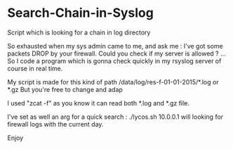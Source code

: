 # Search-Chain-in-Syslog
Script which is looking for a chain in log directory

So exhausted when my sys admin came to me, and ask me : I've got some packets DROP by your firewall. Could you check if my server is allowed ?
... So I code a program which is gonna check quickly in my rsyslog server of course in real time. 

My script is made for this kind of path /data/log/res-f-01-01-2015/*.log or *.gz 
But you're free to change and adap

I used "zcat -f"  as you know it can read both *.log and *.gz file. 

I've set as well an arg for a quick search : ./lycos.sh 10.0.0.1 will looking for firewall logs with the current day. 

Enjoy
